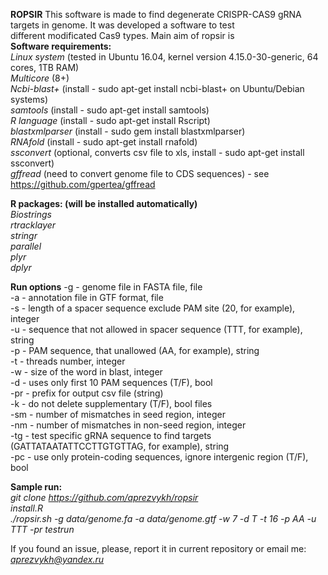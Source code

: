 **ROPSIR**
This software is made to find degenerate CRISPR-CAS9 gRNA targets in genome. It was developed a software to test <br/>
different modificated Cas9 types. Main aim of ropsir is  
**Software requirements:** <br/>
*Linux system* (tested in Ubuntu 16.04, kernel version 4.15.0-30-generic, 64 cores, 1TB RAM) <br/>
*Multicore* (8+) <br/>
*Ncbi-blast+* (install - sudo apt-get install ncbi-blast+ on Ubuntu/Debian systems) <br/>
*samtools* (install - sudo apt-get install samtools) <br/>
*R language* (install - sudo apt-get install Rscript) <br/>
*blastxmlparser* (install - sudo gem install blastxmlparser) <br/>
*RNAfold* (install - sudo apt-get install rnafold) <br/>
*ssconvert* (optional, converts csv file to xls, install - sudo apt-get install ssconvert) <br/>
*gffread* (need to convert genome file to CDS sequences) - see https://github.com/gpertea/gffread <br/>

**R packages: (will be installed automatically)** <br/>
*Biostrings* <br/>
*rtracklayer* <br/>
*stringr* <br/>
*parallel* <br/>
*plyr* <br/>
*dplyr* <br/>

**Run options**
-g - genome file in FASTA file, file <br/>
-a - annotation file in GTF format, file <br/>
-s - length of a spacer sequence exclude PAM site (20, for example), integer <br/>
-u - sequence that not allowed in spacer sequence (TTT, for example), string <br/>
-p - PAM sequence, that unallowed (AA, for example), string <br/>
-t - threads number, integer <br/>
-w - size of the word in blast, integer <br/>
-d - uses only first 10 PAM sequences (T/F), bool <br/>
-pr - prefix for output csv file (string) <br/>
-k - do not delete supplementary (T/F), bool files <br/>
-sm - number of mismatches in seed region, integer <br/>
-nm - number of mismatches in non-seed region, integer <br/>
-tg - test specific gRNA sequence to find targets (GATTATAATATTCCTTGTGTTAG, for example), string <br/>
-pc - use only protein-coding sequences, ignore intergenic region (T/F), bool <br/>

**Sample run:** <br/>
*git clone https://github.com/aprezvykh/ropsir* <br/>
*install.R* <br/>
*./ropsir.sh -g data/genome.fa -a data/genome.gtf -w 7 -d T -t 16 -p AA -u TTT -pr testrun* <br/>

If you found an issue, please, report it in current repository or email me: <br/>
*aprezvykh@yandex.ru*
